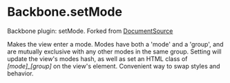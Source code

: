 Backbone.setMode
================

Backbone plugin: setMode.
Forked from [DocumentSource](https://github.com/documentcloud/documentcloud/blob/master/public/javascripts/lib/backbone_extensions.js#L8)

Makes the view enter a mode. Modes have both a 'mode' and a 'group',
and are mutually exclusive with any other modes in the same group.
Setting will update the view's modes hash, as well as set an HTML class
of *[mode]_[group]* on the view's element. Convenient way to swap styles
and behavior.
